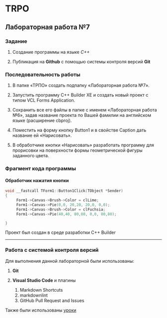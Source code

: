 # TRPO

## Лабораторная работа №7

### Задание

1. Создание программы на языке _С++_

2. Публикация на **Github** с помощью системы контроля версий **Git**

### Последовательность работы

1. В папке «ТРПО» создать подпапку «Лабораторная работа №7».

2. Запустить программу C++ Builder XE и создать новый проект с типом VCL Forms Application.

3. Сохранить все его файлы в папке с именем «Лабораторная работа №6», задав название проекта по Вашей фамилии на английском языке (расширение cbproj).

4. Поместить на форму кнопку Button1 и в свойстве Caption дать название ей «Нарисовать».

5. В обработчике кнопки «Нарисовать» разработать программу для прорисовки на поверхности формы геометрической фигуры заданного цвета.
 
### Фрагмент кода программы

#### Обработчик нажатия кнопки

```cpp
void __fastcall TForm1::Button1Click(TObject *Sender)
{
     Form1->Canvas->Brush->Color = clLime;
	 Form1->Canvas->Pie(0,0, 20,20, 20,0, 0,0);
	 Form1->Canvas->Brush->Color = clFuchsia;
	 Form1->Canvas->Pie(40,40, 80,80, 0,0, 80,80);

}
```
 
Проект был создан в среде разработки С++ Builder
 
***
 
### Работа с системой контроля версий
Для выполнения данной лабораторной были использованы:

1. **Git**

2. **Visual Studio Code** и плагины
    1. Markdown Shortcuts
    1. markdownlint
    1. GitHub Pull Request and Issues

Также были использованы [уроки](https://docs.microsoft.com/ru-ru/learn/modules/introduction-to-github-visual-studio-code/)
